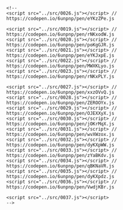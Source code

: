 <!doctype html>
<html>
  <head>
    <!--
    <script id="MathJax-script" async
      src="https://cdn.jsdelivr.net/npm/mathjax@3/es5/tex-chtml.js">
    </script>
    -->
    <!--
    <link rel="stylesheet" type="text/css" href="http://tikzjax.com/v1/fonts.css">
    <script src="http://tikzjax.com/v1/tikzjax.js"></script>
    -->
  </head>
  <body>
    <!--
    url https://stackoverflow.com/a/18049842/9475509
    url https://github.com/beneater/boids/blob/master/boids.js
    url https://raw.githack.com/
    url https://raw.githack.com/beneater/boids/master/boids.js
    -->
    <script src="../src/0044.js"></script>
    <script src="https://raw.githack.com/beneater/boids/master/boids.js"></script>
    
    <!--
    <script src="../src/0026.js"></script> // https://codepen.io/6unpnp/pen/eYKzZPe.js
    
    <script src="../src/0019.js"></script> // https://codepen.io/6unpnp/pen/rNKxodW.js
    <script src="../src/0020.js"></script> // https://codepen.io/6unpnp/pen/poKgGJR.js
    <script src="../src/0021.js"></script> // https://codepen.io/6unpnp/pen/eYKJxpE.js
    <script src="../src/0022.js"></script> // https://codepen.io/6unpnp/pen/MWXKLyo.js
    <script src="../src/0023.js"></script> // https://codepen.io/6unpnp/pen/rNKxPLY.js
    
    <script src="../src/0027.js"></script> // https://codepen.io/6unpnp/pen/xxzOVvQ.js
    <script src="../src/0028.js"></script> // https://codepen.io/6unpnp/pen/ZEROOYx.js
    <script src="../src/0029.js"></script> // https://codepen.io/6unpnp/pen/OJEXXyX.js
    <script src="../src/0030.js"></script> // https://codepen.io/6unpnp/pen/jOKrMqX.js
    <script src="../src/0031.js"></script> // https://codepen.io/6unpnp/pen/wvXWzox.js
    <script src="../src/0032.js"></script> // https://codepen.io/6unpnp/pen/dyKXpWW.js
    <script src="../src/0033.js"></script> // https://codepen.io/6unpnp/pen/zYaBKdv.js
    <script src="../src/0034.js"></script> // https://codepen.io/6unpnp/pen/qBKNaVR.js
    <script src="../src/0035.js"></script> // https://codepen.io/6unpnp/pen/dyKXpdz.js
    <script src="../src/0036.js"></script> // https://codepen.io/6unpnp/pen/VwdjKBr.js
    
    <script src="../src/0037.js"></script>
    -->
  </body>
</html>

